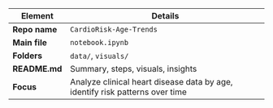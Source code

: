 | Element       | Details                                                                      |
| ------------- | ---------------------------------------------------------------------------- |
| **Repo name** | `CardioRisk-Age-Trends`                                                      |
| **Main file** | `notebook.ipynb`                                                             |
| **Folders**   | `data/`, `visuals/`                                                          |
| **README.md** | Summary, steps, visuals, insights                                            |
| **Focus**     | Analyze clinical heart disease data by age, identify risk patterns over time |

